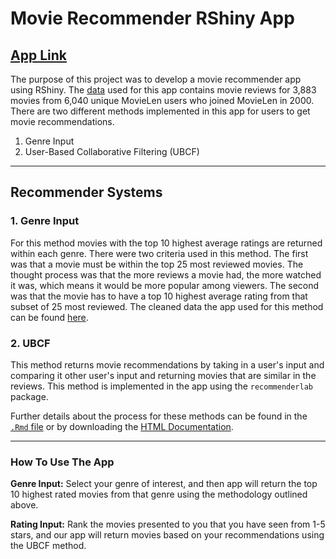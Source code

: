 # Movie Recommender RShiny App

## [App Link](https://pholaway72.shinyapps.io/projectapp/)

The purpose of this project was to develop a movie recommender app using RShiny. The [data](https://github.com/pholaway72/Movie_Recommender_App/tree/main/data) used for this app contains movie reviews for 3,883 movies from 6,040 unique MovieLen users who joined MovieLen in 2000. There are two different methods implemented in this app for users to get movie recommendations.

1. Genre Input
2. User-Based Collaborative Filtering (UBCF)

---

## Recommender Systems

### 1. Genre Input

For this method movies with the top 10 highest average ratings are returned within each genre. There were two criteria used in this method. The first was that a movie must be within the top 25 most reviewed movies. The thought process was that the more reviews a movie had, the more watched it was, which means it would be more popular among viewers. The second was that the movie has to have a top 10 highest average rating from that subset of 25 most reviewed. The cleaned data the app used for this method can be found [here](https://github.com/pholaway72/Movie_Recommender_App/blob/main/ProjectApp/GenreRecommend.txt).

### 2. UBCF

This method returns movie recommendations by taking in a user's input and comparing it other user's input and returning movies that are similar in the reviews. This method is implemented in the app using the `recommenderlab` package.

Further details about the process for these methods can be found in the [`.Rmd` file](https://github.com/pholaway72/Movie_Recommender_App/blob/main/project4.Rmd) or by downloading the [HTML Documentation](https://github.com/pholaway72/Movie_Recommender_App/blob/main/project4.html).

---

### How To Use The App

**Genre Input:** Select your genre of interest, and then app will return the top 10 highest rated movies from that genre using the methodology outlined above.

**Rating Input:** Rank the movies presented to you that you have seen from 1-5 stars, and our app will return movies based on your recommendations using the UBCF method.
